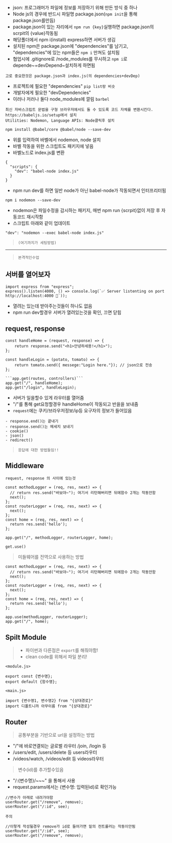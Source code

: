 - json: 프로그래머가 파일에 정보를 저장하기 위해 만든 방식 중 하나
- Node js의 경우에 반드시 파일명 package.json(`npm init`을 통해 package.json를만듬)
- package.json이 있는 자리에서 `npm run {key}`실행하면 package.json의 scrpit의 {value}작동됨
- 해당폴더에서 npm i(install) express하면 서버가 생김
- 설치된 npm은 package.json에 "dependencies"를 남기고, "dependencies"에 있는 npm들은 `npm i` 만쳐도 설치됨
- 협업시에 .gitignore로 /node_modules를 무시하고 `npm i`로 depende~+devDepend~설치하게 하면됨

```
고로 중요한것은 package.json과 index.js(의 dependencies+devDep)
```

- 프로젝트에 필요한 "dependencies" `pip list랑 비슷`
- 개발자에게 필요한 "devDependencies"
- 이러나 저러나 둘다 node_modules에 깔림
  `barbel`

```
최신 자바스크립트 문법을 구형 브라우저에서도 돌 수 있도록 코드 자체를 변환시킨다.
https://babeljs.io/setup에서 설치
Utilities: Nodemon, Language APIs: Node클릭후 설치
```

`npm install @babel/core @babel/node --save-dev`

- 위를 입력하여 바벨에서 nodemon, node 설치
- 바벨 작동을 위한 스크립트도 패키지에 넣음
- 바벨노드로 index.js를 변환

```
{
  "scripts": {
    "dev": "babel-node index.js"
  }
}
```

- npm run dev를 하면 일반 node가 아닌 babel-node가 작동되면서 인터프리터됨

`npm i nodemon --save-dev`

- nodemon은 파일수정을 감시하는 패키지, 매번 npm run {scrpit}없이 저장 후 자동코드 재시작함
- 스크립트 아래와 같이 업데이트

```
"dev": "nodemon --exec babel-node index.js"
```

>`(여기까지가 세팅방법)`

---

>`본격적인수업`  
## 서버를 열어보자
```
import express from "express";
express().listen(4000, () => console.log(`✅ Server listenting on port http://localhost:4000 🚀`));
```

- 열려는 있는데 받아주는것들이 하나도 없음
- npm run dev할경우 서버가 열려있는것을 확인, 끄면 닫힘

## request, response
```
const handleHome = (request, response) => {
    return response.send("<h1>안녕하세용!</h1>");
};

const handleLogin = (potato, tomato) => {
    return tomato.send({ messege:"Login here."}); // json으로 전송
};

```app.get(routes, controllers)```
app.get("/", handleHome);
app.get("/login", handleLogin);
```
- 서버가 일을할수 있게 라우터를 열어줌
- "/"를 통해 get요청할경우 handleHome이 작동되고 반을을 보내줌
- `request`에는 쿠키/브라우저정보/ip등 요구자의 정보가 들어있음
```
- response.end()는 끝내기
- response.send()는 메세지 보내기
- cookie()
- json()
- redirect()
```
> `응답에 대한 방법들임!!`  
## Middleware
`request, response 의 사이에 있는것`
```
const mothodLogger = (req, res, next) => {
  // return res.send("바보야~"); 여기서 리턴해버리면 뒤에함수 2개는 작동안함
  next();
};
const routerLogger = (req, res, next) => {
  next();
};
const home = (req, res, next) => {
  return res.send('hello');
};

app.get("/", methodLogger, routerLogger, home);
```
`get.use()`
> 미들웨어를 전역으로 사용하는 방법
```
const mothodLogger = (req, res, next) => {
  // return res.send("바보야~"); 여기서 리턴해버리면 뒤에함수 2개는 작동안함
  next();
};
const routerLogger = (req, res, next) => {
  next();
};
const home = (req, res, next) => {
  return res.send('hello');
};

app.use(methodLogger, routerLogger);
app.get("/", home);
```

## Spilt Module
> - 파이썬과 다른점은 `export`를 해줘야함!  
> - clean code를 위해서 파일 분리!
```
<module.js>

export const {변수명};
export default {함수명};
```
```
<main.js>

import {변수명1, 변수명2} from "{상대경로}"
import 디폴트니까 아무이름 from "{상대경로}"
```

## Router
> 공통부분을 기반으로 url을 설정하는 방법
- "/"에 바로연결되는 글로벌 라우터 /join, /login 등
- /users/edit, /users/delete 등 users라우터
- /videos/watch, /videos/edit 등 videos라우터

> 변수(id)를 추가할수있음
- "/:{변수명}/~~~" 을 통해서 사용
- request.params에서는 {변수명: 입력된id}로 확인가능
```
//변수가 아래로 내려가야함
userRouter.get("/remove", remove);
userRouter.get("/:id", see); 
```
`주의`
```
//이렇게 작성될경우 remove가 id로 들어가면 밑의 컨트롤러는 작동이안됨
userRouter.get("/:id", see); 
userRouter.get("/remove", remove);
```